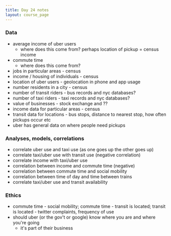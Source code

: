 ```yaml
---
title: Day 24 notes
layout: course_page
---
```


### Data

* average income of uber users
  * where does this come from? perhaps location of pickup = census income
* commute time
  * where does this come from?
* jobs in particular areas - census
* income / housing of individuals - census
* location of uber users - geolocation in phone and app usage
* number residents in a city - census
* number of transit riders - bus records and nyc databases?
* number of taxi riders - taxi records and nyc databases?
* value of businesses - stock exchange and ??
* income data for particular areas - census
* transit data for locations - bus stops, distance to nearest stop, how often pickups occur etc
* uber has general data on where people need pickups

### Analyses, models, correlations

* correlate uber use and taxi use (as one goes up the other goes up)
* correlate taxi/uber use with transit use (negative correlation)
* correlate income with taxi/uber use
* correlation between income and commute time (negative)
* correlation between commute time and social mobility
* correlation between time of day and time between trains
* correlate taxi/uber use and transit availability

### Ethics

* commute time - social mobility; commute time - transit is located; transit is located - twitter complaints, frequency of use
* should uber (or the gov't or google) know where you are and where you're going
  * it's part of their business
